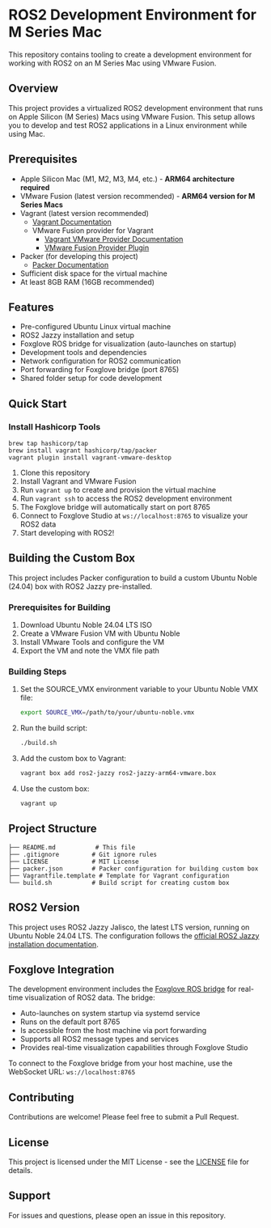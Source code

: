 # ROS2 Development Environment for M Series Mac

This repository contains tooling to create a development environment for working with ROS2 on an M Series Mac using VMware Fusion.

## Overview

This project provides a virtualized ROS2 development environment that runs on Apple Silicon (M Series) Macs using VMware Fusion. This setup allows you to develop and test ROS2 applications in a Linux environment while using Mac.

## Prerequisites

- Apple Silicon Mac (M1, M2, M3, M4, etc.) - **ARM64 architecture required**
- VMware Fusion (latest version recommended) - **ARM64 version for M Series Macs**
- Vagrant (latest version recommended)
  - [Vagrant Documentation](https://www.vagrantup.com/docs)
  - VMware Fusion provider for Vagrant
    - [Vagrant VMware Provider Documentation](https://www.vagrantup.com/docs/providers/vmware)
    - [VMware Fusion Provider Plugin](https://github.com/hashicorp/vagrant-vmware-desktop)
- Packer (for developing this project)
  - [Packer Documentation](https://developer.hashicorp.com/packer/docs)
- Sufficient disk space for the virtual machine
- At least 8GB RAM (16GB recommended)

## Features

- Pre-configured Ubuntu Linux virtual machine
- ROS2 Jazzy installation and setup
- Foxglove ROS bridge for visualization (auto-launches on startup)
- Development tools and dependencies
- Network configuration for ROS2 communication
- Port forwarding for Foxglove bridge (port 8765)
- Shared folder setup for code development

## Quick Start

### Install Hashicorp Tools 
```
brew tap hashicorp/tap
brew install vagrant hashicorp/tap/packer
vagrant plugin install vagrant-vmware-desktop
```

1. Clone this repository
2. Install Vagrant and VMware Fusion
3. Run `vagrant up` to create and provision the virtual machine
4. Run `vagrant ssh` to access the ROS2 development environment
5. The Foxglove bridge will automatically start on port 8765
6. Connect to Foxglove Studio at `ws://localhost:8765` to visualize your ROS2 data
7. Start developing with ROS2!

## Building the Custom Box

This project includes Packer configuration to build a custom Ubuntu Noble (24.04) box with ROS2 Jazzy pre-installed.

### Prerequisites for Building

1. Download Ubuntu Noble 24.04 LTS ISO
2. Create a VMware Fusion VM with Ubuntu Noble
3. Install VMware Tools and configure the VM
4. Export the VM and note the VMX file path

### Building Steps

1. Set the SOURCE_VMX environment variable to your Ubuntu Noble VMX file:
   ```bash
   export SOURCE_VMX=/path/to/your/ubuntu-noble.vmx
   ```

2. Run the build script:
   ```bash
   ./build.sh
   ```

3. Add the custom box to Vagrant:
   ```bash
   vagrant box add ros2-jazzy ros2-jazzy-arm64-vmware.box
   ```

4. Use the custom box:
   ```bash
   vagrant up
   ```

## Project Structure

```
├── README.md           # This file
├── .gitignore         # Git ignore rules
├── LICENSE            # MIT License
├── packer.json        # Packer configuration for building custom box
├── Vagrantfile.template # Template for Vagrant configuration
└── build.sh           # Build script for creating custom box
```

## ROS2 Version

This project uses ROS2 Jazzy Jalisco, the latest LTS version, running on Ubuntu Noble 24.04 LTS. The configuration follows the [official ROS2 Jazzy installation documentation](https://docs.ros.org/en/jazzy/Installation/Ubuntu-Install-Debs.html).

## Foxglove Integration

The development environment includes the [Foxglove ROS bridge](https://docs.foxglove.dev/docs/visualization/ros-foxglove-bridge) for real-time visualization of ROS2 data. The bridge:

- Auto-launches on system startup via systemd service
- Runs on the default port 8765
- Is accessible from the host machine via port forwarding
- Supports all ROS2 message types and services
- Provides real-time visualization capabilities through Foxglove Studio

To connect to the Foxglove bridge from your host machine, use the WebSocket URL: `ws://localhost:8765`

## Contributing

Contributions are welcome! Please feel free to submit a Pull Request.

## License

This project is licensed under the MIT License - see the [LICENSE](LICENSE) file for details.

## Support

For issues and questions, please open an issue in this repository.